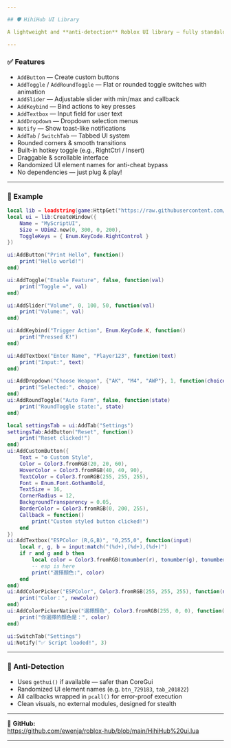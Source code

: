 ```yaml
---

## 🛡️ HihiHub UI Library

A lightweight and **anti-detection** Roblox UI library — fully standalone, scrollable, tab-supported, and obfuscated.

---
```


### ✅ Features

- `AddButton` — Create custom buttons  
- `AddToggle` / `AddRoundToggle` — Flat or rounded toggle switches with animation  
- `AddSlider` — Adjustable slider with min/max and callback  
- `AddKeybind` — Bind actions to key presses  
- `AddTextbox` — Input field for user text  
- `AddDropdown` — Dropdown selection menus  
- `Notify` — Show toast-like notifications  
- `AddTab` / `SwitchTab` — Tabbed UI system  
- Rounded corners & smooth transitions  
- Built-in hotkey toggle (e.g., RightCtrl / Insert)  
- Draggable & scrollable interface  
- Randomized UI element names for anti-cheat bypass  
- No dependencies — just plug & play!

---

### 🧪 Example

```lua
local lib = loadstring(game:HttpGet("https://raw.githubusercontent.com/ewenja/roblox-hub/refs/heads/main/HihiHub%20ui.lua"))()
local ui = lib:CreateWindow({
    Name = "MyScriptUI",
    Size = UDim2.new(0, 300, 0, 200),
    ToggleKeys = { Enum.KeyCode.RightControl }
})

ui:AddButton("Print Hello", function()
    print("Hello world!")
end)

ui:AddToggle("Enable Feature", false, function(val)
    print("Toggle =", val)
end)

ui:AddSlider("Volume", 0, 100, 50, function(val)
    print("Volume:", val)
end)

ui:AddKeybind("Trigger Action", Enum.KeyCode.K, function()
    print("Pressed K!")
end)

ui:AddTextbox("Enter Name", "Player123", function(text)
    print("Input:", text)
end)

ui:AddDropdown("Choose Weapon", {"AK", "M4", "AWP"}, 1, function(choice)
    print("Selected:", choice)
end)
ui:AddRoundToggle("Auto Farm", false, function(state)
    print("RoundToggle state:", state)
end)

local settingsTab = ui:AddTab("Settings")
settingsTab:AddButton("Reset", function()
    print("Reset clicked!")
end)
ui:AddCustomButton({
    Text = "⚙ Custom Style",
    Color = Color3.fromRGB(20, 20, 60),
    HoverColor = Color3.fromRGB(40, 40, 90),
    TextColor = Color3.fromRGB(255, 255, 255),
    Font = Enum.Font.GothamBold,
    TextSize = 16,
    CornerRadius = 12,
    BackgroundTransparency = 0.05,
    BorderColor = Color3.fromRGB(0, 200, 255),
    Callback = function()
        print("Custom styled button clicked!")
    end
})
ui:AddTextbox("ESPColor (R,G,B)", "0,255,0", function(input) 
    local r, g, b = input:match("(%d+),(%d+),(%d+)")
    if r and g and b then
        local color = Color3.fromRGB(tonumber(r), tonumber(g), tonumber(b))
        -- esp is here
        print("選擇顏色:", color)
    end
end)
ui:AddColorPicker("ESPColor", Color3.fromRGB(255, 255, 255), function(newColor)
    print("Color：", newColor)
end)
ui:AddColorPickerNative("選擇顏色", Color3.fromRGB(255, 0, 0), function(color)
    print("你選擇的顏色是：", color)
end)

ui:SwitchTab("Settings")
ui:Notify("✅ Script loaded!", 3)
```

---

### 🔐 Anti-Detection

- Uses `gethui()` if available — safer than CoreGui  
- Randomized UI element names (e.g. `btn_729183`, `tab_201822`)  
- All callbacks wrapped in `pcall()` for error-proof execution  
- Clean visuals, no external modules, designed for stealth

---

📂 **GitHub:**  
https://github.com/ewenja/roblox-hub/blob/main/HihiHub%20ui.lua

---
